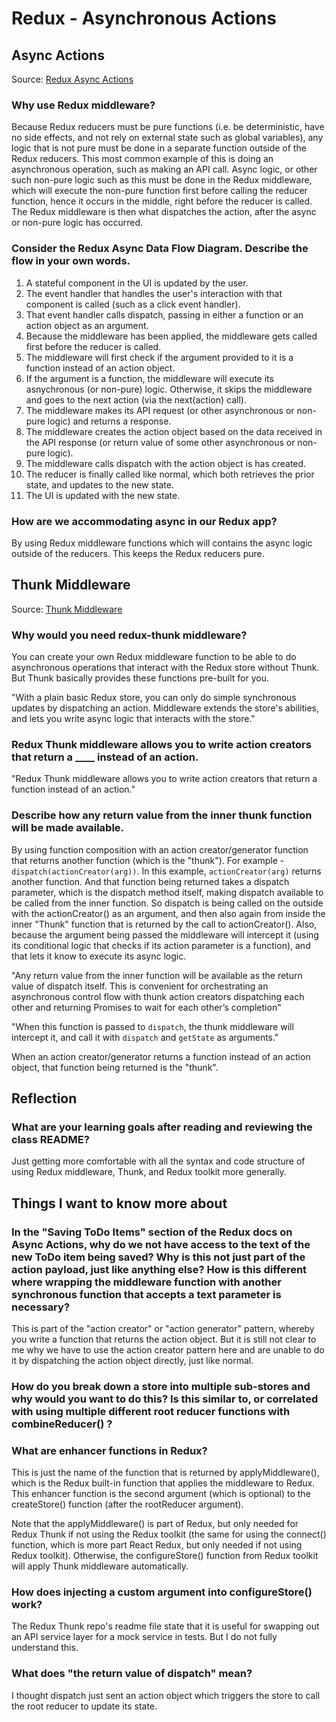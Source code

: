 # Redux - Asynchronous Actions

## Async Actions

Source: [Redux Async Actions](https://redux.js.org/tutorials/fundamentals/part-6-async-logic)

### Why use Redux middleware?

Because Redux reducers must be pure functions (i.e. be deterministic, have no side effects, and not rely on external state such as global variables), any logic that is not pure must be done in a separate function outside of the Redux reducers. This most common example of this is doing an asynchronous operation, such as making an API call. Async logic, or other such non-pure logic such as this must be done in the Redux middleware, which will execute the non-pure function first before calling the reducer function, hence it occurs in the middle, right before the reducer is called. The Redux middleware is then what dispatches the action, after the async or non-pure logic has occurred.

### Consider the Redux Async Data Flow Diagram. Describe the flow in your own words.

1) A stateful component in the UI is updated by the user.
2) The event handler that handles the user's interaction with that component is called (such as a click event handler).
3) That event handler calls dispatch, passing in either a function or an action object as an argument.
4) Because the middleware has been applied, the middleware gets called first before the reducer is called.
5) The middleware will first check if the argument provided to it is a function instead of an action object.
6) If the argument is a function, the middleware will execute its asnychronous (or non-pure) logic. Otherwise, it skips the middleware and goes to the next action (via the next(action) call).
7) The middleware makes its API request (or other asynchronous or non-pure logic) and returns a response.
8) The middleware creates the action object based on the data received in the API response (or return value of some other asynchronous or non-pure logic).
9) The middleware calls dispatch with the action object is has created.
10) The reducer is finally called like normal, which both retrieves the prior state, and updates to the new state.
11) The UI is updated with the new state.

### How are we accommodating async in our Redux app?

By using Redux middleware functions which will contains the async logic outside of the reducers. This keeps the Redux reducers pure.

## Thunk Middleware

Source: [Thunk Middleware](https://github.com/reduxjs/redux-thunk)

### Why would you need redux-thunk middleware?

You can create your own Redux middleware function to be able to do asynchronous operations that interact with the Redux store without Thunk. But Thunk basically provides these functions pre-built for you.

"With a plain basic Redux store, you can only do simple synchronous updates by dispatching an action. Middleware extends the store's abilities, and lets you write async logic that interacts with the store."

### Redux Thunk middleware allows you to write action creators that return a ____ instead of an action.

"Redux Thunk middleware allows you to write action creators that return a function instead of an action."

### Describe how any return value from the inner thunk function will be made available.

By using function composition with an action creator/generator function that returns another function (which is the "thunk"). For example - `dispatch(actionCreator(arg))`. In this example, `actionCreator(arg)` returns another function. And that function being returned takes a dispatch parameter, which is the dispatch method itself, making dispatch available to be called from the inner function. So dispatch is being called on the outside with the actionCreator() as an argument, and then also again from inside the inner "Thunk" function that is returned by the call to actionCreator(). Also, because the argument being passed the middleware will intercept it (using its conditional logic that checks if its action parameter is a function), and that lets it know to execute its async logic.

"Any return value from the inner function will be available as the return value of dispatch itself. This is convenient for orchestrating an asynchronous control flow with thunk action creators dispatching each other and returning Promises to wait for each other’s completion"

"When this function is passed to `dispatch`, the thunk middleware will intercept it, and call it with `dispatch` and `getState` as arguments."

When an action creator/generator returns a function instead of an action object, that function being returned is the "thunk".

## Reflection

### What are your learning goals after reading and reviewing the class README?

Just getting more comfortable with all the syntax and code structure of using Redux middleware, Thunk, and Redux toolkit more generally.

## Things I want to know more about

### In the "Saving ToDo Items" section of the Redux docs on Async Actions, why do we not have access to the text of the new ToDo item being saved? Why is this not just part of the action payload, just like anything else? How is this different where wrapping the middleware function with another synchronous function that accepts a text parameter is necessary?

This is part of the "action creator" or "action generator" pattern, whereby you write a function that returns the action object. But it is still not clear to me why we have to use the action creator pattern here and are unable to do it by dispatching the action object directly, just like normal.

### How do you break down a store into multiple sub-stores and why would you want to do this? Is this similar to, or correlated with using multiple different root reducer functions with combineReducer() ?

### What are enhancer functions in Redux?

This is just the name of the function that is returned by applyMiddleware(), which is the Redux built-in function that applies the middleware to Redux. This enhancer function is the second argument (which is optional) to the createStore() function (after the rootReducer argument).

Note that the applyMiddleware() is part of Redux, but only needed for Redux Thunk if not using the Redux toolkit (the same for using the connect() function, which is more part React Redux, but only needed if not using Redux toolkit). Otherwise, the configureStore() function from Redux toolkit will apply Thunk middleware automatically.

### How does injecting a custom argument into configureStore() work?

The Redux Thunk repo's readme file state that it is useful for swapping out an API service layer for a mock service in tests. But I do not fully understand this.

### What does "the return value of dispatch" mean?

I thought dispatch just sent an action object which triggers the store to call the root reducer to update its state.

